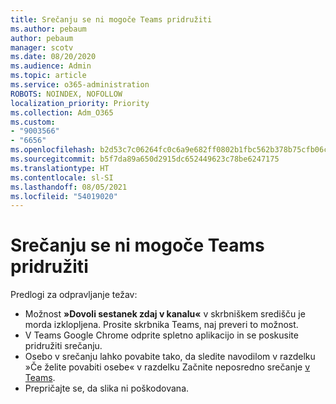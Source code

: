 ```yaml
---
title: Srečanju se ni mogoče Teams pridružiti
ms.author: pebaum
author: pebaum
manager: scotv
ms.date: 08/20/2020
ms.audience: Admin
ms.topic: article
ms.service: o365-administration
ROBOTS: NOINDEX, NOFOLLOW
localization_priority: Priority
ms.collection: Adm_O365
ms.custom:
- "9003566"
- "6656"
ms.openlocfilehash: b2d53c7c06264fc0c6a9e682ff0802b1fbc562b378b75cfb06ca330492dfcf22
ms.sourcegitcommit: b5f7da89a650d2915dc652449623c78be6247175
ms.translationtype: HT
ms.contentlocale: sl-SI
ms.lasthandoff: 08/05/2021
ms.locfileid: "54019020"
---
```

# <a name="cant-join-teams-meeting"></a>Srečanju se ni mogoče Teams pridružiti

Predlogi za odpravljanje težav:  

- Možnost  **»Dovoli sestanek zdaj v kanalu«**  v skrbniškem središču je morda izklopljena. Prosite skrbnika Teams, naj preveri to možnost.
- V Teams Google Chrome odprite spletno aplikacijo in se poskusite pridružiti srečanju.
- Osebo v srečanju lahko povabite tako, da sledite navodilom v razdelku »Če želite povabiti osebe« v razdelku Začnite neposredno srečanje [v Teams](https://support.microsoft.com/office/start-an-instant-meeting-in-teams-ff95e53f-8231-4739-87fa-00b9723f4ef5).
- Prepričajte se, da slika ni poškodovana.

